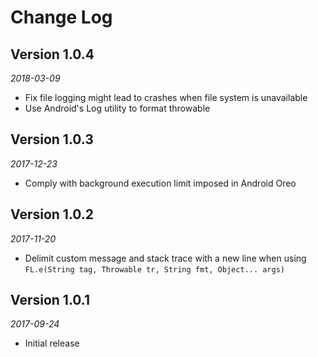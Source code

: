Change Log
============================

## Version 1.0.4
_2018-03-09_
+ Fix file logging might lead to crashes when file system is unavailable
+ Use Android's Log utility to format throwable

## Version 1.0.3
_2017-12-23_
+ Comply with background execution limit imposed in Android Oreo

## Version 1.0.2
_2017-11-20_
+ Delimit custom message and stack trace with a new line when using `FL.e(String tag, Throwable tr, String fmt, Object... args)`

## Version 1.0.1
_2017-09-24_
+ Initial release